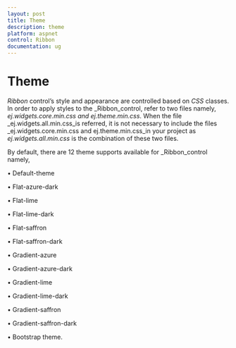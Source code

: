 ```yaml
---
layout: post
title: Theme
description: theme
platform: aspnet
control: Ribbon
documentation: ug
---
```


# Theme

_Ribbon_ control’s style and appearance are controlled based on _CSS_ classes. In order to apply styles to the _Ribbon_control, refer to two files namely, _ej.widgets.core.min.css and ej.theme.min.css_. When the file _ej.widgets.all.min.css_is referred, it is not necessary to include the files _ej.widgets.core.min.css and ej.theme.min.css_in your project as _ej.widgets.all.min.css_ is the combination of these two files. 

By default, there are 12 theme supports available for _Ribbon_control namely,   



• Default-theme

• Flat-azure-dark

• Flat-lime

• Flat-lime-dark

• Flat-saffron

• Flat-saffron-dark

• Gradient-azure

• Gradient-azure-dark

• Gradient-lime

• Gradient-lime-dark

• Gradient-saffron

• Gradient-saffron-dark

• Bootstrap theme.



